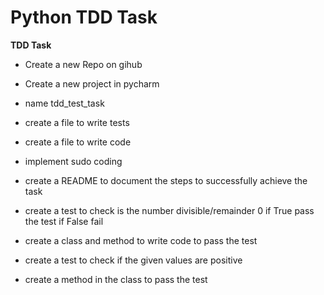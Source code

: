 # Python TDD Task

**TDD Task**
- Create a new Repo on gihub
- Create a new project in pycharm
- name tdd_test_task
- create a file to write tests
- create a file to write code
- implement sudo coding
- create a README to document the steps to successfully achieve the task

- create a test to check is the number divisible/remainder 0 if True pass the test if False fail
- create a class and method to write code to pass the test

- create a test to check if the given values are positive 
- create a method in the class to pass the test

